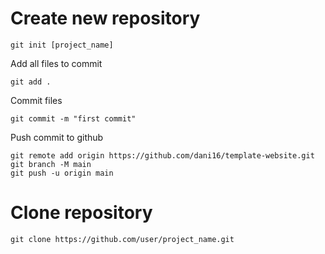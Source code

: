 # Create new repository

```
git init [project_name]
```

Add all files to commit

```
git add .
```

Commit files

```
git commit -m "first commit"
```

Push commit to github

```
git remote add origin https://github.com/dani16/template-website.git
git branch -M main
git push -u origin main
```

# Clone repository

```
git clone https://github.com/user/project_name.git
```
